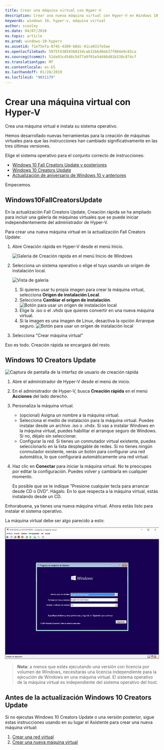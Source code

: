 ```yaml
---
title: Crear una máquina virtual con Hyper-V
description: Crear una nueva máquina virtual con Hyper-V en Windows 10 Creators Update
keywords: windows 10, hyper-v, máquina virtual
author: scooley
ms.date: 04/07/2018
ms.topic: article
ms.prod: windows-10-hyperv
ms.assetid: f1e75efa-8745-4389-b8dc-91ca931fe5ae
ms.openlocfilehash: 5975f43859368334cab31b6d0eb37f084e9c03ca
ms.sourcegitcommit: 51da93c4548c5df7a9f01e54d46d81b338c874cf
ms.translationtype: MT
ms.contentlocale: es-ES
ms.lasthandoff: 01/28/2019
ms.locfileid: "9031179"
---
```

# <a name="create-a-virtual-machine-with-hyper-v"></a>Crear una máquina virtual con Hyper-V

Crea una máquina virtual e instala su sistema operativo.

Hemos desarrollado nuevas herramientas para la creación de máquinas virtuales para que las instrucciones han cambiado significativamente en las tres últimas versiones.

Elige el sistema operativo para el conjunto correcto de instrucciones:

* [Windows 10 Fall Creators Update y posteriores](quick-create-virtual-machine.md#windows-10-fall-creators-update)
* [Windows 10 Creators Update](quick-create-virtual-machine.md#windows-10-creators-update)
* [Actualización de aniversario de Windows 10 y anteriores](quick-create-virtual-machine.md#before-windows-10-creators-update)

Empecemos.

## <a name="windows-10-fall-creators-update"></a>Windows10FallCreatorsUpdate

En la actualización Fall Creators Update, Creación rápida se ha ampliado para incluir una galería de máquinas virtuales que se puede iniciar independientemente del administrador de Hyper-V.

Para crear una nueva máquina virtual en la actualización Fall Creators Update:

1. Abre Creación rápida en Hyper-V desde el menú Inicio.

    ![Galería de Creación rápida en el menú Inicio de Windows](media/quick-create-start-menu.png)

1. Selecciona un sistema operativo o elige el tuyo usando un origen de instalación local.

    ![Vista de galería](media/vmgallery.png)

    1. Si quieres usar tu propia imagen para crear la máquina virtual, selecciona **Origen de instalación Local**.
    1. Selecciona **Cambiar el origen de instalación**.
      ![Botón para usar un origen de instalación local](media/change-source.png)
    1. Elige la .iso o el .vhdx que quieres convertir en una nueva máquina virtual.
    1. Si la imagen es una imagen de Linux, desactiva la opción Arranque seguro.
      ![Botón para usar un origen de instalación local](media/toggle-secure-boot.png)

1. Selecciona "Crear máquina virtual"

Eso es todo.  Creación rápida se encargará del resto.

## <a name="windows-10-creators-update"></a>Windows 10 Creators Update

![Captura de pantalla de la interfaz de usuario de creación rápida](media/quickcreatesteps_inked.jpg)

1. Abre el administrador de Hyper-V desde el menú de inicio.

1. En el administrador de Hyper-V, busca **Creación rápida** en el menú **Acciones** del lado derecho.

1. Personaliza la máquina virtual.

    * (opcional) Asigna un nombre a la máquina virtual.
    * Selecciona el medio de instalación para la máquina virtual. Puedes instalar desde un archivo .iso o .vhdx.
    Si vas a instalar Windows en la máquina virtual, puedes habilitar el arranque seguro de Windows. Si no, déjalo sin seleccionar.
    * Configurar la red.
    Si tienes un conmutador virtual existente, puedes seleccionarlo en la lista desplegable de redes. Si no tienes ningún conmutador existente, verás un botón para configurar una red automática, lo que configurará automáticamente una red virtual.

1. Haz clic en **Conectar** para iniciar la máquina virtual. No te preocupes por editar la configuración. Puedes volver y cambiarla en cualquier momento.

    Es posible que se te indique "Presione cualquier tecla para arrancar desde CD o DVD". Hágalo.  En lo que respecta a la máquina virtual, estás instalando desde un CD.

Enhorabuena, ya tienes una nueva máquina virtual.  Ahora estás listo para instalar el sistema operativo.

La máquina virtual debe ser algo parecido a esto:

![Pantalla de inicio de la máquina virtual](media/OSDeploy_upd.png)

> **Nota**: a menos que estés ejecutando una versión con licencia por volumen de Windows, necesitarás una licencia independiente para la ejecución de Windows en una máquina virtual. El sistema operativo de la máquina virtual es independiente del sistema operativo del host.

## <a name="before-windows-10-creators-update"></a>Antes de la actualización Windows 10 Creators Update

Si no ejecutas Windows 10 Creators Update o una versión posterior, sigue estas instrucciones usando en su lugar el Asistente para crear una nueva máquina virtual:

1. [Crear una red virtual](connect-to-network.md)
1. [Crear una nueva máquina virtual](create-virtual-machine.md)
